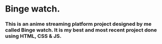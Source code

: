 # Binge watch.

### This is an anime streaming platform project designed by me called Binge watch. It is my best and most recent project done using HTML, CSS & JS.
